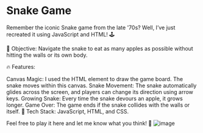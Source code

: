 <h1>Snake Game</h1>
Remember the iconic Snake game from the late '70s? Well, I’ve just recreated it using JavaScript and HTML! 🕹️

🍎 Objective: Navigate the snake to eat as many apples as possible without hitting the walls or its own body.

🔥 Features:

Canvas Magic: I used the HTML <canvas> element to draw the game board. The snake moves within this canvas.
Snake Movement: The snake automatically glides across the screen, and players can change its direction using arrow keys.
Growing Snake: Every time the snake devours an apple, it grows longer.
Game Over: The game ends if the snake collides with the walls or itself.
🚀 Tech Stack: JavaScript, HTML, and CSS.

Feel free to play it here and let me know what you think! 🎉
![image](https://github.com/chrishmika/Snake-Game/assets/113049278/59366068-70cc-426d-86b1-a4b46356c67c)
